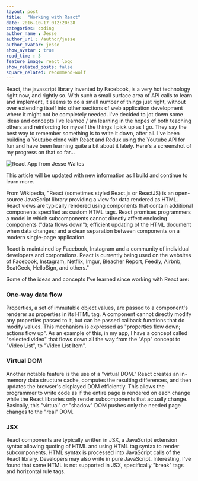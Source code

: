 ```yaml
---
layout: post
title:  "Working with React"
date: 2016-10-17 012:20:28
categories: coding
author_name : Jesse
author_url : /author/jesse
author_avatar: jesse
show_avatar : true
read_time : 3
feature_image: react_logo
show_related_posts: false
square_related: recommend-wolf
---
```


React, the javascript library invented by Facebook, is a very hot technology right now, and rightly so. With such a small surface area of API calls to learn and implement, it seems to do a small number of things just right, without over extending itself into other sections of web application development where it might not be completely needed. I've decided to jot down some ideas and concepts I've learned / am learning in the hopes of both teaching others and reinforcing for myself the things I pick up as I go. They say the best way to remember something is to write it down, after all. I've been building a Youtube clone with React and Redux using the Youtube API for fun and have been learning quite a bit about it lately. Here's a screenshot of my progress on that so far...

![React App from Jesse Waites](http://i.imgur.com/CdY8xjj.png)

This article will be updated with new information as I build and continue to learn more.

From Wikipedia, "React (sometimes styled React.js or ReactJS) is an open-source JavaScript library providing a view for data rendered as HTML. React views are typically rendered using components that contain additional components specified as custom HTML tags. React promises programmers a model in which subcomponents cannot directly affect enclosing components ("data flows down"); efficient updating of the HTML document when data changes; and a clean separation between components on a modern single-page application.

React is maintained by Facebook, Instagram and a community of individual developers and corporations. React is currently being used on the websites of Facebook, Instagram, Netflix, Imgur, Bleacher Report, Feedly, Airbnb, SeatGeek, HelloSign, and others."

Some of the ideas and concepts I've learned since working with React are:

### One-way data flow ###

Properties, a set of immutable object values, are passed to a component's renderer as properties in its HTML tag. A component cannot directly modify any properties passed to it, but can be passed callback functions that do modify values. This mechanism is expressed as "properties flow down; actions flow up". As an example of this, in my app, I have a concept called "selected video" that flows down all the way from the "App" concept to "Video List", to "Video List Item".

### Virtual DOM ###

Another notable feature is the use of a "virtual DOM." React creates an in-memory data structure cache, computes the resulting differences, and then updates the browser's displayed DOM efficiently. This allows the programmer to write code as if the entire page is rendered on each change while the React libraries only render subcomponents that actually change. Basically, this "virtual" or "shadow" DOM pushes only the needed page changes to the "real" DOM.

### JSX ###

React components are typically written in JSX, a JavaScript extension syntax allowing quoting of HTML and using HTML tag syntax to render subcomponents. HTML syntax is processed into JavaScript calls of the React library. Developers may also write in pure JavaScript. Interesting, I've found that some HTML is not supported in JSX, specifically "break" tags and horizontal rule tags.
